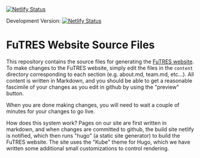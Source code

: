 [![Netlify Status](https://api.netlify.com/api/v1/badges/1865e135-1a60-4eca-8a60-b256b0e7cf9e/deploy-status)](https://app.netlify.com/sites/futreswebsite/deploys)

Development Version: [![Netlify Status](https://api.netlify.com/api/v1/badges/db587385-da74-4618-90cc-cac672cc64a6/deploy-status)](https://app.netlify.com/sites/blissful-williams-72d04e/deploys)

# FuTRES Website Source Files

This repository contains the source files for generating the [FuTRES website](http://futres.org/).
To make changes to the FuTRES website, simply edit the files in the ```content``` directory corresponding
to each section (e.g. about.md, team.md, etc...).  All content is written in Markdown, and you should 
be able to get a reasonable fascimile of your changes as you edit in github by using the "preview" button.  

When you are done making changes, you will need to wait a couple of minutes for your changes to go live.

How does this system work?  Pages on our site are first written in markdown, and when changes are committed to github, the build site netlify is notified, which then runs  "hugo" (a static site generator) to build the FuTRES website.   The site uses the "Kube" theme for Hugo, which we have written some additional small customizations to control rendering.


